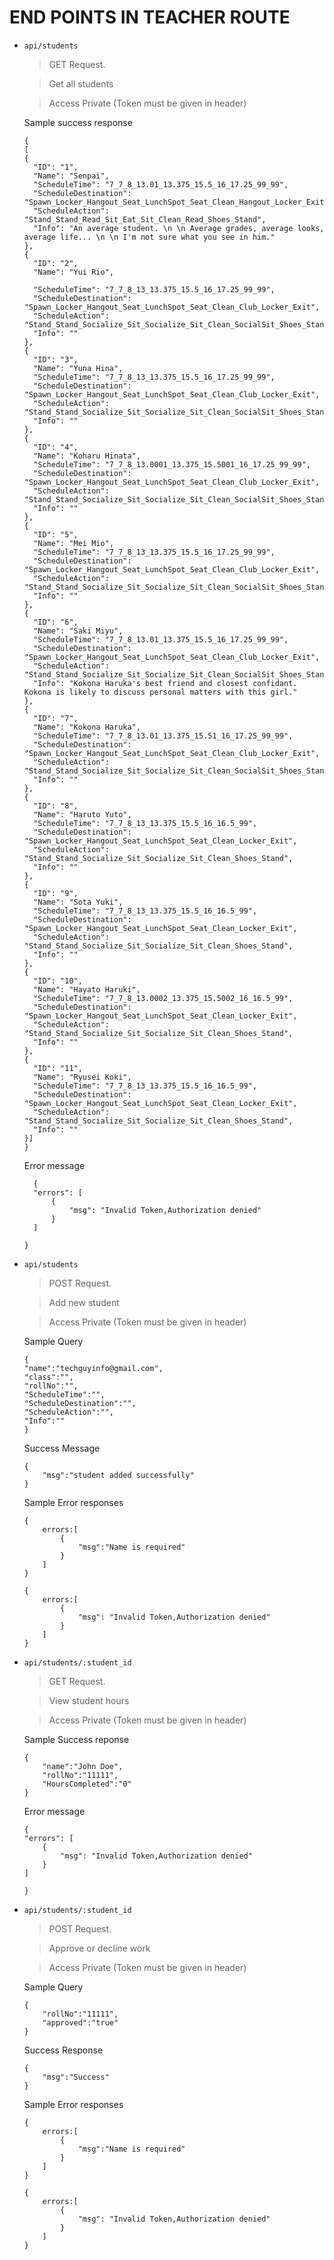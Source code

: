 # END POINTS IN TEACHER ROUTE

- `api/students`

  > GET Request.

  > Get all students

  > Access Private (Token must be given in header)

  Sample success response

  ```
  {
  [
  {
    "ID": "1",
    "Name": "Senpai",
    "ScheduleTime": "7_7_8_13.01_13.375_15.5_16_17.25_99_99",
    "ScheduleDestination": "Spawn_Locker_Hangout_Seat_LunchSpot_Seat_Clean_Hangout_Locker_Exit",
    "ScheduleAction": "Stand_Stand_Read_Sit_Eat_Sit_Clean_Read_Shoes_Stand",
    "Info": "An average student. \n \n Average grades, average looks, average life... \n \n I'm not sure what you see in him."
  },
  {
    "ID": "2",
    "Name": "Yui Rio",

    "ScheduleTime": "7_7_8_13_13.375_15.5_16_17.25_99_99",
    "ScheduleDestination": "Spawn_Locker_Hangout_Seat_LunchSpot_Seat_Clean_Club_Locker_Exit",
    "ScheduleAction": "Stand_Stand_Socialize_Sit_Socialize_Sit_Clean_SocialSit_Shoes_Stand",
    "Info": ""
  },
  {
    "ID": "3",
    "Name": "Yuna Hina",
    "ScheduleTime": "7_7_8_13_13.375_15.5_16_17.25_99_99",
    "ScheduleDestination": "Spawn_Locker_Hangout_Seat_LunchSpot_Seat_Clean_Club_Locker_Exit",
    "ScheduleAction": "Stand_Stand_Socialize_Sit_Socialize_Sit_Clean_SocialSit_Shoes_Stand",
    "Info": ""
  },
  {
    "ID": "4",
    "Name": "Koharu Hinata",
    "ScheduleTime": "7_7_8_13.0001_13.375_15.5001_16_17.25_99_99",
    "ScheduleDestination": "Spawn_Locker_Hangout_Seat_LunchSpot_Seat_Clean_Club_Locker_Exit",
    "ScheduleAction": "Stand_Stand_Socialize_Sit_Socialize_Sit_Clean_SocialSit_Shoes_Stand",
    "Info": ""
  },
  {
    "ID": "5",
    "Name": "Mei Mio",
    "ScheduleTime": "7_7_8_13_13.375_15.5_16_17.25_99_99",
    "ScheduleDestination": "Spawn_Locker_Hangout_Seat_LunchSpot_Seat_Clean_Club_Locker_Exit",
    "ScheduleAction": "Stand_Stand_Socialize_Sit_Socialize_Sit_Clean_SocialSit_Shoes_Stand",
    "Info": ""
  },
  {
    "ID": "6",
    "Name": "Saki Miyu",
    "ScheduleTime": "7_7_8_13.01_13.375_15.5_16_17.25_99_99",
    "ScheduleDestination": "Spawn_Locker_Hangout_Seat_LunchSpot_Seat_Clean_Club_Locker_Exit",
    "ScheduleAction": "Stand_Stand_Socialize_Sit_Socialize_Sit_Clean_SocialSit_Shoes_Stand",
    "Info": "Kokona Haruka's best friend and closest confidant. Kokona is likely to discuss personal matters with this girl."
  },
  {
    "ID": "7",
    "Name": "Kokona Haruka",
    "ScheduleTime": "7_7_8_13.01_13.375_15.51_16_17.25_99_99",
    "ScheduleDestination": "Spawn_Locker_Hangout_Seat_LunchSpot_Seat_Clean_Club_Locker_Exit",
    "ScheduleAction": "Stand_Stand_Socialize_Sit_Socialize_Sit_Clean_SocialSit_Shoes_Stand",
    "Info": ""
  },
  {
    "ID": "8",
    "Name": "Haruto Yuto",
    "ScheduleTime": "7_7_8_13_13.375_15.5_16_16.5_99",
    "ScheduleDestination": "Spawn_Locker_Hangout_Seat_LunchSpot_Seat_Clean_Locker_Exit",
    "ScheduleAction": "Stand_Stand_Socialize_Sit_Socialize_Sit_Clean_Shoes_Stand",
    "Info": ""
  },
  {
    "ID": "9",
    "Name": "Sota Yuki",
    "ScheduleTime": "7_7_8_13_13.375_15.5_16_16.5_99",
    "ScheduleDestination": "Spawn_Locker_Hangout_Seat_LunchSpot_Seat_Clean_Locker_Exit",
    "ScheduleAction": "Stand_Stand_Socialize_Sit_Socialize_Sit_Clean_Shoes_Stand",
    "Info": ""
  },
  {
    "ID": "10",
    "Name": "Hayato Haruki",
    "ScheduleTime": "7_7_8_13.0002_13.375_15.5002_16_16.5_99",
    "ScheduleDestination": "Spawn_Locker_Hangout_Seat_LunchSpot_Seat_Clean_Locker_Exit",
    "ScheduleAction": "Stand_Stand_Socialize_Sit_Socialize_Sit_Clean_Shoes_Stand",
    "Info": ""
  },
  {
    "ID": "11",
    "Name": "Ryusei Koki",
    "ScheduleTime": "7_7_8_13_13.375_15.5_16_16.5_99",
    "ScheduleDestination": "Spawn_Locker_Hangout_Seat_LunchSpot_Seat_Clean_Locker_Exit",
    "ScheduleAction": "Stand_Stand_Socialize_Sit_Socialize_Sit_Clean_Shoes_Stand",
    "Info": ""
  }]
  }

  ```

  Error message

  ```
    {
    "errors": [
        {
            "msg": "Invalid Token,Authorization denied"
        }
    ]

  }
  ```

* `api/students`

  > POST Request.

  > Add new student

  > Access Private (Token must be given in header)

  Sample Query

  ```
  {
  "name":"techguyinfo@gmail.com",
  "class":"",
  "rollNo":"",
  "ScheduleTime":"",
  "ScheduleDestination":"",
  "ScheduleAction":"",
  "Info":""
  }
  ```

  Success Message

  ```
  {
      "msg":"student added successfully"
  }
  ```

  Sample Error responses

  ```
  {
      errors:[
          {
              "msg":"Name is required"
          }
      ]
  }
  ```

  ```
  {
      errors:[
          {
              "msg": "Invalid Token,Authorization denied"
          }
      ]
  }
  ```

- `api/students/:student_id`

  > GET Request.

  > View student hours

  > Access Private (Token must be given in header)

  Sample Success reponse

  ```
  {
      "name":"John Doe",
      "rollNo":"11111",
      "HoursCompleted":"0"
  }
  ```

  Error message

  ```
  {
  "errors": [
      {
          "msg": "Invalid Token,Authorization denied"
      }
  ]

  }
  ```

* `api/students/:student_id`

  > POST Request.

  > Approve or decline work

  > Access Private (Token must be given in header)

  Sample Query

  ```
  {
      "rollNo":"11111",
      "approved":"true"
  }
  ```

  Success Response

  ```
  {
      "msg":"Success"
  }
  ```

  Sample Error responses

  ```
  {
      errors:[
          {
              "msg":"Name is required"
          }
      ]
  }
  ```

  ```
  {
      errors:[
          {
              "msg": "Invalid Token,Authorization denied"
          }
      ]
  }
  ```

